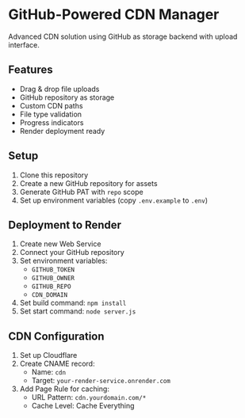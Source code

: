 # GitHub-Powered CDN Manager

Advanced CDN solution using GitHub as storage backend with upload interface.

## Features
- Drag & drop file uploads
- GitHub repository as storage
- Custom CDN paths
- File type validation
- Progress indicators
- Render deployment ready

## Setup

1. Clone this repository
2. Create a new GitHub repository for assets
3. Generate GitHub PAT with `repo` scope
4. Set up environment variables (copy `.env.example` to `.env`)

## Deployment to Render

1. Create new Web Service
2. Connect your GitHub repository
3. Set environment variables:
   - `GITHUB_TOKEN`
   - `GITHUB_OWNER`
   - `GITHUB_REPO`
   - `CDN_DOMAIN`
4. Set build command: `npm install`
5. Set start command: `node server.js`

## CDN Configuration

1. Set up Cloudflare
2. Create CNAME record:
   - Name: `cdn`
   - Target: `your-render-service.onrender.com`
3. Add Page Rule for caching:
   - URL Pattern: `cdn.yourdomain.com/*`
   - Cache Level: Cache Everything
